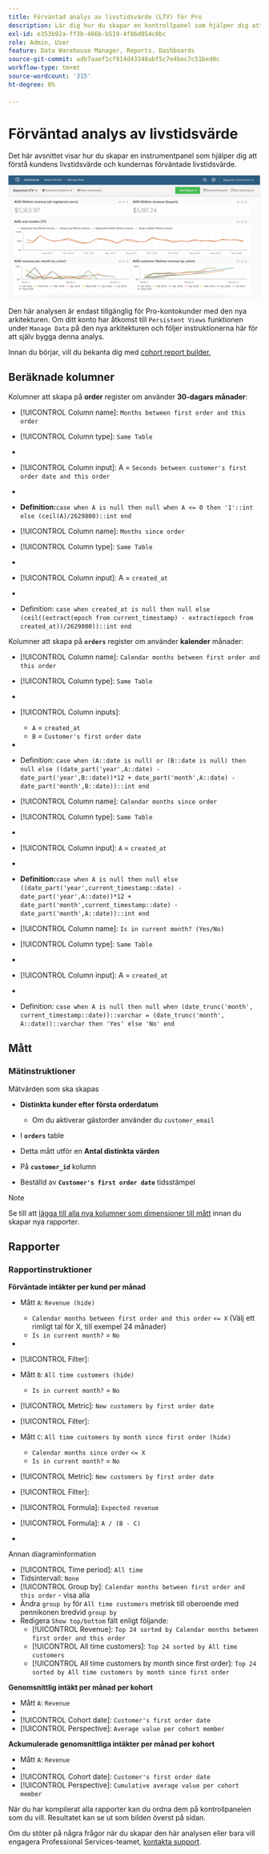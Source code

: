 ```yaml
---
title: Förväntad analys av livstidsvärde (LTV) för Pro
description: Lär dig hur du skapar en kontrollpanel som hjälper dig att förstå kundens livstidsvärde och kundernas förväntade livstidsvärde.
exl-id: e353b92a-ff3b-466b-b519-4f86d054c0bc
role: Admin, User
feature: Data Warehouse Manager, Reports, Dashboards
source-git-commit: adb7aaef1cf914d43348abf5c7e4bec7c51bed0c
workflow-type: tm+mt
source-wordcount: '315'
ht-degree: 0%

---
```


# Förväntad analys av livstidsvärde

Det här avsnittet visar hur du skapar en instrumentpanel som hjälper dig att förstå kundens livstidsvärde och kundernas förväntade livstidsvärde.

![](../../assets/exp-lifetim-value-anyalysis.png)

Den här analysen är endast tillgänglig för Pro-kontokunder med den nya arkitekturen. Om ditt konto har åtkomst till `Persistent Views` funktionen under `Manage Data` på den nya arkitekturen och följer instruktionerna här för att själv bygga denna analys.

Innan du börjar, vill du bekanta dig med [cohort report builder.](../dev-reports/cohort-rpt-bldr.md)

## Beräknade kolumner

Kolumner att skapa på **order** register om använder **30-dagars månader**:

* [!UICONTROL Column name]: `Months between first order and this order`
* [!UICONTROL Column type]: `Same Table`
* 
  [!UICONTROL Column equation]: `CALCULATION`
* [!UICONTROL Column input]: A = `Seconds between customer's first order date and this order`
* 
  [!UICONTROL Datatype]: `Integer`
* **Definition:**`case when A is null then null when A <= 0 then '1'::int else (ceil(A)/2629800)::int end`

* [!UICONTROL Column name]: `Months since order`
* [!UICONTROL Column type]: `Same Table`
* 
  [!UICONTROL Column equation]: `CALCULATION`
* [!UICONTROL Column input]: A = `created_at`
* 
  [!UICONTROL Datatype]: `Integer`
* Definition: `case when created_at is null then null else (ceil((extract(epoch from current_timestamp) - extract(epoch from created_at))/2629800))::int end`

Kolumner att skapa på **`orders`** register om använder **kalender** månader:

* [!UICONTROL Column name]: `Calendar months between first order and this order`
* [!UICONTROL Column type]: `Same Table`
* 
  [!UICONTROL Column equation]: `CALCULATION`
* [!UICONTROL Column inputs]:
   * `A` = `created_at`
   * `B` = `Customer's first order date`

* 
  [!UICONTROL Datatype]: `Integer`
* Definition: `case when (A::date is null) or (B::date is null) then null else ((date_part('year',A::date) - date_part('year',B::date))*12 + date_part('month',A::date) - date_part('month',B::date))::int end`

* [!UICONTROL Column name]: `Calendar months since order`
* [!UICONTROL Column type]: `Same Table`
* 
  [!UICONTROL Column equation]: `CALCULATION`
* [!UICONTROL Column input]: `A` = `created_at`
* 
  [!UICONTROL Datatype]: `Integer`
* **Definition:**`case when A is null then null else ((date_part('year',current_timestamp::date) - date_part('year',A::date))*12 + date_part('month',current_timestamp::date) - date_part('month',A::date))::int end`

* [!UICONTROL Column name]: `Is in current month? (Yes/No)`
* [!UICONTROL Column type]: `Same Table`
* 
  [!UICONTROL Column equation]: `CALCULATION`
* [!UICONTROL Column input]: A = `created_at`
* 
  [!UICONTROL Datatype]: `String`
* Definition: `case when A is null then null when (date_trunc('month', current_timestamp::date))::varchar = (date_trunc('month', A::date))::varchar then 'Yes' else 'No' end`

## Mått

### Mätinstruktioner

Mätvärden som ska skapas

* **Distinkta kunder efter första orderdatum**
   * Om du aktiverar gästorder använder du `customer_email`

* I **`orders`** table
* Detta mått utför en **Antal distinkta värden**
* På **`customer_id`** kolumn
* Beställd av **`Customer's first order date`** tidsstämpel

>[!NOTE]
>
>Se till att [lägga till alla nya kolumner som dimensioner till mått](../../data-analyst/data-warehouse-mgr/manage-data-dimensions-metrics.md) innan du skapar nya rapporter.

## Rapporter

### Rapportinstruktioner

**Förväntade intäkter per kund per månad**

* Mått `A`: `Revenue (hide)`
   * `Calendar months between first order and this order` `<= X` (Välj ett rimligt tal för X, till exempel 24 månader)
   * `Is in current month?` = `No`

* 
  [!UICONTROL-mått]: `Revenue`
* [!UICONTROL Filter]:

* Mått `B`: `All time customers (hide)`
   * `Is in current month?` = `No`

* [!UICONTROL Metric]: `New customers by first order date`
* [!UICONTROL Filter]:

* Mått `C`: `All time customers by month since first order (hide)`
   * `Calendar months since order` `<= X`
   * `Is in current month?` = `No`

* [!UICONTROL Metric]: `New customers by first order date`
* [!UICONTROL Filter]:

* [!UICONTROL Formula]: `Expected revenue`
* [!UICONTROL Formula]: `A / (B - C)`
* 
  [!UICONTROL Format]: `Currency`

Annan diagraminformation

* [!UICONTROL Time period]: `All time`
* Tidsintervall: `None`
* [!UICONTROL Group by]: `Calendar months between first order and this order` - visa alla
* Ändra `group by` för `All time customers` metrisk till oberoende med pennikonen bredvid `group by`
* Redigera `Show top/bottom` fält enligt följande:
   * [!UICONTROL Revenue]: `Top 24 sorted by Calendar months between first order and this order`
   * [!UICONTROL All time customers]: `Top 24 sorted by All time customers`
   * [!UICONTROL All time customers by month since first order]: `Top 24 sorted by All time customers by month since first order`

**Genomsnittlig intäkt per månad per kohort**

* Mått `A`: `Revenue`
* 
  [!UICONTROL Metric view]: `Cohort`
* [!UICONTROL Cohort date]: `Customer's first order date`
* [!UICONTROL Perspective]: `Average value per cohort member`

**Ackumulerade genomsnittliga intäkter per månad per kohort**

* Mått `A`: `Revenue`
* 
  [!UICONTROL Metric view]: `Cohort`
* [!UICONTROL Cohort date]: `Customer's first order date`
* [!UICONTROL Perspective]: `Cumulative average value per cohort member`

När du har kompilerat alla rapporter kan du ordna dem på kontrollpanelen som du vill. Resultatet kan se ut som bilden överst på sidan.

Om du stöter på några frågor när du skapar den här analysen eller bara vill engagera Professional Services-teamet, [kontakta support](https://experienceleague.adobe.com/docs/commerce-knowledge-base/kb/troubleshooting/miscellaneous/mbi-service-policies.html).
